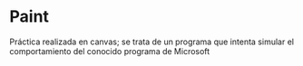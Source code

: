# Paint
Práctica realizada en canvas; se trata de un programa que intenta simular el comportamiento del conocido programa de Microsoft
